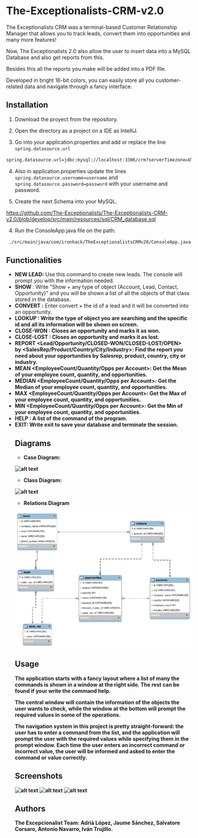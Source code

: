 # The-Exceptionalists-CRM-v2.0

The Exceptionalists CRM was a terminal-based Customer Relationship Manager that allows you to track leads, convert them into opportunities and many more features!

Now, The Exceptionalists 2.0 also allow the user to insert data into a MySQL Database and also get reports from this.

Besides this all the reports you make will be added into a PDF file.

Developed in bright 16-bit colors, you can easily store all you customer-related data and navigate through a fancy interface.

## Installation

1. Download the proyect from the repository.

2. Open the directory as a project on a IDE as IntelliJ.

3. Go into your application.properties and add or replace the line `spring.datasource.url`

```bash   
spring.datasource.url=jdbc:mysql://localhost:3306/crm?serverTimezone=UTC
```

4. Also in application.properties update the lines 
   `spring.datasource.username=username` and `spring.datasource.password=password` with your username and password.
   
5. Create the next Schema into your MySQL.

https://github.com/The-Exceptionalists/The-Exceptionalists-CRM-v2.0/blob/develop/src/main/resources/sql/CRM_database.sql

4. Run the ConsoleApp.java file on the path:

```bash
 ./src/main/java/com/ironhack/TheExceptionalistsCRMv20/ConsoleApp.java
```

## Functionalities

- **NEW LEAD:** Use this command to create new leads. The console will prompt you with the information needed.
- **SHOW <objectInPlural>** : Write "Show + any type of object (Account, Lead, Contact, Opportunity)" and you will be shown a list of all the objects of that class stored in the database.
- **CONVERT <ID>:** Enter convert + the id of a lead and it will be converted into an opportunity.
- **LOOKUP <Object> <id>:** Write the type of object you are searching and the specific id and all its information will be shown on screen.
- **CLOSE-WON <id>**: Closes an opportunity and marks it  as won.
- **CLOSE-LOST <id>**: Closes an opportunity and marks it  as lost.
- **REPORT <Lead/Opportunity/CLOSED-WON/CLOSED-LOST/OPEN>                                                                     
  by <SalesRep/Product/Country/City/Industry>**: Find the report you need about your opportunities by Salesrep, product, country, city or industry.                                                                    
- **MEAN <EmployeeCount/Quantity/Opps per Account>**: Get the Mean of your employee count, quantity, and opportunities.                                                                            
- **MEDIAN <EmployeeCount/Quantity/Opps per Account>**: Get the Median of your employee count, quantity, and opportunities.                                                                          
- **MAX <EmployeeCount/Quantity/Opps per Account>**: Get the Max of your employee count, quantity, and opportunities.                                                                             
- **MIN <EmployeeCount/Quantity/Opps per Account>**: Get the Min of your employee count, quantity, and opportunities.                                                                            
- **HELP** : A list of the command of the program.
- **EXIT:** Write exit to save your database and terminate the session.


## Diagrams

- Case Diagram:


![alt text]()


- Class Diagram:


![alt text]()


- Relations Diagram

![alt text](https://github.com/The-Exceptionalists/The-Exceptionalists-CRM-v2.0/blob/develop/src/main/resources/sql/er_model.png)


## Usage

The application starts with a fancy layout where a list of many the commands is shown in a window at the right side. The rest can be found if your write the command help.

The central window will contain the information of the objects the user wants to check, while the window at the bottom will prompt the required values in some of the operations.

**The navigation system in this project is pretty straight-forward:** the user has to enter a command from the list, and the application will prompt the user with the required values while specifying them in the prompt window.  Each time the user enters an incorrect command or incorrect value, the user will be informed and asked to enter the command or value correctly.

## Screenshots

![alt text]()
![alt text]()
![alt text]()

## Authors
**The Excepcionalist Team**: Adrià López, Jaume Sánchez, Salvatore Corsaro, Antonio Navarro, Iván Trujillo.